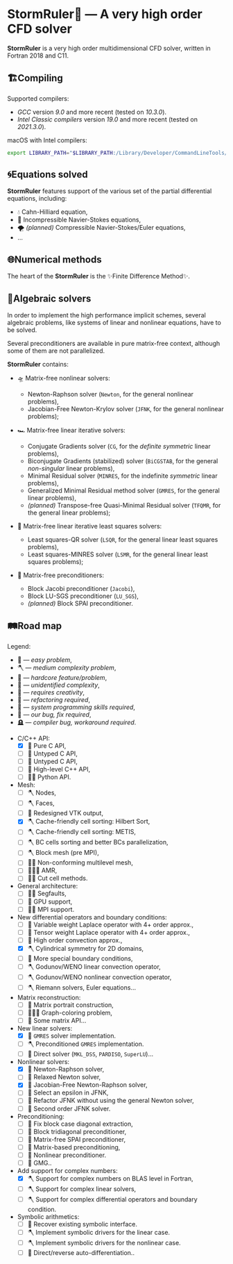 <!--=-=-=-=-=-=-=-=-=-=-=-=-=-=-=-=-=-=-=-=-=-=-=-=-=-=-=-=-=-=-=-->
# StormRuler🦜 — A very high order CFD solver
<!--=-=-=-=-=-=-=-=-=-=-=-=-=-=-=-=-=-=-=-=-=-=-=-=-=-=-=-=-=-=-=-->
**StormRuler** is a very high order multidimensional CFD solver, 
written in Fortran 2018 and C11.

<!----------------------------------------------------------------->
## 🏗Compiling
<!----------------------------------------------------------------->

Supported compilers:
* _GCC_ version _9.0_ and more recent 
  (tested on _10.3.0_).
* _Intel Classic compilers_ version _19.0_ and more recent
  (tested on _2021.3.0_).
<!--* _AMD AOCC_ version _3.1.0_ and more recent
  (tested on _3.1.0_).
* _PGI Compilers_ (from _NVIDIA HPC SDK_) version 21 and more recent 
  (tested on _21.07_).
* _NAG Fortran Compiler_ version 7.0 and more recent
  (tested on _7.0 build 7048_).-->

macOS with Intel compilers:
```zsh
export LIBRARY_PATH="$LIBRARY_PATH:/Library/Developer/CommandLineTools/SDKs/MacOSX.sdk/usr/lib"
```

<!----------------------------------------------------------------->
## 🌀Equations solved
<!----------------------------------------------------------------->
**StormRuler** features support of the various set of the
partial differential equations, including:
* 💧 Cahn-Hilliard equation,
* 🌊 Incompressible Navier-Stokes equations,
* 🌪 _(planned)_ Сompressible Navier-Stokes/Euler equations,
* ...

<!----------------------------------------------------------------->
## 🌐Numerical methods
<!----------------------------------------------------------------->
The heart of the **StormRuler** is the ✨Finite Difference Method✨.

<!----------------------------------------------------------------->
## 🌈Algebraic solvers
<!----------------------------------------------------------------->
In order to implement the high performance implicit schemes,
several algebraic problems, like systems of linear and nonlinear
equations, have to be solved.

<!--For the sake of convenience, all auxiliary solvers are implemented 
in the matrix-free manner: no assembled matrix is required to find 
a solution of the algebraic problem, only the matrix-vector product 
function is used.

Although most of the problems can be solved in the matrix-free 
manner using the Krylov subspace iterative solver, in some 
pathological cases an assembled matrix be required to 
construct a suitable preconditioner or utilize a direct solver.
**StormRuler** reconstructs a matrix using the matrix-vector 
product function automatically, using the 
_graph coloring based-algorithm_ in order to minimize an 
amount of the matrix-vector products required to construct it.-->

Several preconditioners are available in pure matrix-free context,
although some of them are not parallelized.

**StormRuler** contains:
- 🛸 Matrix-free nonlinear solvers:
  * Newton-Raphson solver 
    (`Newton`, for the general nonlinear problems),
  * Jacobian-Free Newton-Krylov solver 
    (`JFNK`, for the general nonlinear problems);

- 🏎 Matrix-free linear iterative solvers:
  * Conjugate Gradients solver 
    (`CG`, for the _definite symmetric_ linear problems),
  * Biconjugate Gradients (stabilized) solver
    (`BiCGSTAB`, for the general _non-singular_ linear problems),
  * Minimal Residual solver
    (`MINRES`, for the indefinite _symmetric_ linear problems),
  * Generalized Minimal Residual method solver
    (`GMRES`, for the general linear problems),
  * _(planned)_ Transpose-free Quasi-Minimal Residual solver
    (`TFQMR`, for the general linear problems);

<!--
- 🚂 Linear direct solvers (embedded into the matrix-free environment):
  * MKL Direct Sparse Solver 
    (`DSS_MKL`, from [MKL DSS](https://intel.ly/37N95pe)).-->

- 🚜 Matrix-free linear iterative least squares solvers:
  * Least squares-QR solver
    (`LSQR`, for the general linear least squares problems),
  * Least squares-MINRES solver
    (`LSMR`, for the general linear least squares problems);

- 🚨 Matrix-free preconditioners:
  * Block Jacobi preconditioner
    (`Jacobi`),
  * Block LU-SGS preconditioner
    (`LU_SGS`),
  * _(planned)_ Block SPAI preconditioner.

<!----------------------------------------------------------------->
## 🛤Road map
<!----------------------------------------------------------------->

Legend:
- 🧸 — _easy problem_,
- 🪓 — _medium complexity problem_,
- 🚬 — _hardcore feature/problem_,
- 🦜 — _unidentified complexity_,
- 💄 — _requires creativity_,
- 🧻 — _refactoring required_,
- 🐏 — _system programming skills required_,
- 🐞 — _our bug, fix required_,
- 🪦 — _compiler bug, workaround required_.

* C/C++ API:
  - [x] 🐏 Pure C API,
  - [ ] 💄 Untyped C API,
  - [ ] 💄 Untyped C API,
  - [ ] 🐏 High-level C++ API,
  - [ ] 🚬🐏 Python API.

* Mesh:
  - [ ] 🪓 Nodes,
  - [ ] 🪓 Faces,
  - [ ] 🧸 Redesigned VTK output,
  - [x] 🪓 Cache-friendly cell sorting: Hilbert Sort,
  - [ ] 🪓 Cache-friendly cell sorting: METIS,
  - [ ] 🪓 BC cells sorting and better BCs parallelization,
  - [ ] 🪓 Block mesh (pre MPI),
  - [ ] 🚬🚬 Non-conforming multilevel mesh,
  - [ ] 🚬🚬🚬 AMR,
  - [ ] 🚬🚬 Cut cell methods.

* General architecture:
  - [ ] 🦜🐞 Segfaults,
  - [ ] 🚬 GPU support,
  - [ ] 🚬🚬 MPI support.

* New differential operators and boundary conditions:
  - [ ] 🧸 Variable weight Laplace operator with 4+ order approx.,
  - [ ] 🦜 Tensor weight Laplace operator with 4+ order approx.,
  - [ ] 🦜 High order convection approx.,
  - [x] 🪓 Cylindrical symmetry for 2D domains,
  - [ ] 💄 More special boundary conditions,
  - [ ] 🪓 Godunov/WENO linear convection operator,
  - [ ] 🪓 Godunov/WENO nonlinear convection operator,
  - [ ] 🪓 Riemann solvers, Euler equations...

* Matrix reconstruction:
  - [ ] 🚬 Matrix portrait construction,
  - [ ] 🚬🚬🚬 Graph-coloring problem,
  - [ ] 🚬 Some matrix API...

* New linear solvers:
  - [x] 🚬 `GMRES` solver implementation.
  - [ ] 🪓 Preconditioned `GMRES` implementation.
  - [ ] 🦜 Direct solver (`MKL_DSS`, `PARDISO`, `SuperLU`)...

* Nonlinear solvers:
  - [x] 🧸 Newton-Raphson solver,
  - [ ] 🦜 Relaxed Newton solver,
  - [x] 🧸 Jacobian-Free Newton-Raphson solver,
  - [ ] 🧸 Select an epsilon in JFNK,
  - [ ] 🧻 Refactor JFNK without using the general Newton solver,
  - [ ] 🧸 Second order JFNK solver.

* Preconditioning:
  - [ ] 🦜 Fix block case diagonal extraction,
  - [ ] 🦜 Block tridiagonal preconditioner,
  - [ ] 🚬 Matrix-free SPAI preconditioner,
  - [ ] 🚬 Matrix-based preconditioning,
  - [ ] 🦜 Nonlinear preconditioner.
  - [ ] 🚬 GMG..

* Add support for complex numbers:
  - [x] 🪓 Support for complex numbers on BLAS level in Fortran,
  - [ ] 🪓 Support for complex linear solvers,
  - [ ] 🪓 Support for complex differential operators and boundary condition. 

* Symbolic arithmetics:
  - [ ] 🧸 Recover existing symbolic interface.
  - [ ] 🪓 Implement symbolic drivers for the linear case.
  - [ ] 🪓 Implement symbolic drivers for the nonlinear case.
  - [ ] 🦜 Direct/reverse auto-differentiation..
